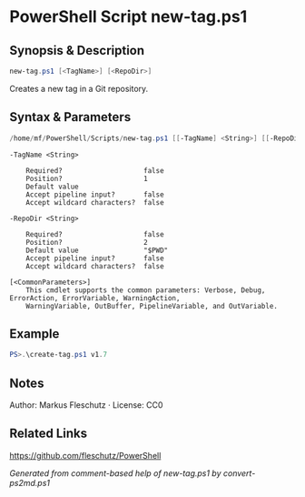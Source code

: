 # PowerShell Script new-tag.ps1

## Synopsis & Description
```powershell
new-tag.ps1 [<TagName>] [<RepoDir>]
```

Creates a new tag in a Git repository.

## Syntax & Parameters
```powershell
/home/mf/PowerShell/Scripts/new-tag.ps1 [[-TagName] <String>] [[-RepoDir] <String>] [<CommonParameters>]
```

```
-TagName <String>
    
    Required?                    false
    Position?                    1
    Default value                
    Accept pipeline input?       false
    Accept wildcard characters?  false
```

```
-RepoDir <String>
    
    Required?                    false
    Position?                    2
    Default value                "$PWD"
    Accept pipeline input?       false
    Accept wildcard characters?  false
```

```
[<CommonParameters>]
    This cmdlet supports the common parameters: Verbose, Debug, ErrorAction, ErrorVariable, WarningAction, 
    WarningVariable, OutBuffer, PipelineVariable, and OutVariable.
```

## Example
```powershell
PS>.\create-tag.ps1 v1.7
```


## Notes
Author: Markus Fleschutz · License: CC0

## Related Links
https://github.com/fleschutz/PowerShell

*Generated from comment-based help of new-tag.ps1 by convert-ps2md.ps1*
